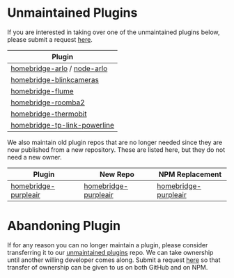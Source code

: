 # Unmaintained Plugins
If you are interested in taking over one of the unmaintained plugins below, please submit a request [here](https://github.com/homebridge/unmaintained-plugins/issues/new?assignees=Homebridge+Collaborators&labels=pending-review&template=maintain.md&title=Request+to+Maintain+Repo).

| Plugin  |                                                                 
|---------|
| [homebridge-arlo](https://github.com/homebridge-plugins/homebridge-arlo) / [node-arlo](https://github.com/homebridge-plugins/node-arlo) |
| [homebridge-blinkcameras](https://github.com/homebridge-plugins/homebridge-blinkcameras) |
| [homebridge-flume](https://github.com/homebridge-plugins/homebridge-flume) |
| [homebridge-roomba2](https://github.com/homebridge-plugins/homebridge-roomba2) |
| [homebridge-thermobit](https://github.com/homebridge-plugins/homebridge-thermobit) |
| [homebridge-tp-link-powerline](https://github.com/homebridge-plugins/homebridge-tp-link-powerline) |

We also maintain old plugin repos that are no longer needed since they are now published from a new repository. These are listed here, but they do not need a new owner.

| Plugin  | New Repo | NPM Replacement |
|---------|----------|-----------------|
| [homebridge-purpleair](https://github.com/homebridge-plugins/homebridge-purpleair) | [homebridge-purpleair](https://github.com/tillkruss/homebridge-purpleair) | [homebridge-purpleair](https://www.npmjs.com/package/homebridge-purpleair)

# Abandoning Plugin
If for any reason you can no longer maintain a plugin, please consider transferring it to our [unmaintained plugins](https://github.com/homebridge-plugins/Info) repo. We can take ownership until another willing developer comes along. Submit a request [here](https://github.com/homebridge/unmaintained-plugins/issues/new?assignees=Homebridge+Collaborators&labels=pending-review&template=abandon.md&title=Request+to+Abandon+Plugin) so that transfer of ownership can be given to us on both GitHub and on NPM.
